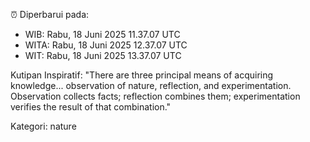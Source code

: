 ⏰ Diperbarui pada:
- WIB: Rabu, 18 Juni 2025 11.37.07 UTC
- WITA: Rabu, 18 Juni 2025 12.37.07 UTC
- WIT: Rabu, 18 Juni 2025 13.37.07 UTC

Kutipan Inspiratif:
"There are three principal means of acquiring knowledge... observation of nature, reflection, and experimentation. Observation collects facts; reflection combines them; experimentation verifies the result of that combination."


Kategori: nature

